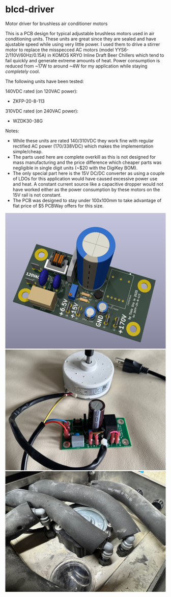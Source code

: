 # blcd-driver
Motor driver for brushless air conditioner motors

This is a PCB design for typical adjustable brushless motors used in air conditioning units. These units are great since they are sealed and have ajustable speed while using very little power. I used them to drive a stirrer motor to replace the misspecced AC motors (model YYS6-2/110V/60Hz/0.15A) in KOMOS KRYO Inline Draft Beer Chillers which tend to fail quickly and generate extreme amounts of heat. Power consumption is reduced from ~17W to around ~4W for my application while staying _completely_ cool.

The following units have been tested:

140VDC rated (on 120VAC power):
- ZKFP-20-8-113

310VDC rated (on 240VAC power):
- WZDK30-38G

Notes:
- While these units are rated 140/310VDC they work fine with regular rectified AC power (170/338VDC) which makes the implementation simple/cheap.
- The parts used here are complete overkill as this is not designed for mass manufacturing and the price difference which cheaper parts was negligible in single digit units (~$20 with the DigiKey BOM).
- The only special part here is the 15V DC/DC converter as using a couple of LDOs for this application would have caused excessive power use and heat. A constant current source like a capacitive dropper would not have worked either as the power consumption by these motors on the 15V rail is not constant.
- The PCB was designed to stay under 100x100mm to take advantage of flat price of $5 PCBWay offers for this size.

![Alt text](ac-dc-converter.png)
![Alt text](assembly1.jpg)
![Alt text](assembly2.jpg)
